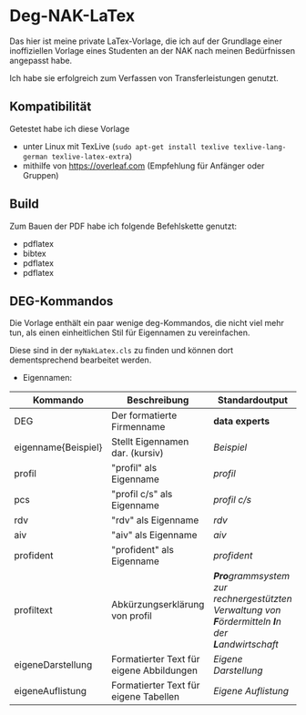 # Deg-NAK-LaTex

Das hier ist meine private LaTex-Vorlage, die ich auf der Grundlage einer inoffiziellen Vorlage eines Studenten an der NAK nach meinen Bedürfnissen angepasst habe.

Ich habe sie erfolgreich zum Verfassen von Transferleistungen genutzt.

## Kompatibilität

Getestet habe ich diese Vorlage

- unter Linux mit TexLive (``sudo apt-get install texlive texlive-lang-german texlive-latex-extra``)
- mithilfe von <https://overleaf.com> (Empfehlung für Anfänger oder Gruppen)

## Build

Zum Bauen der PDF habe ich folgende Befehlskette genutzt:

- pdflatex
- bibtex
- pdflatex
- pdflatex

## DEG-Kommandos

Die Vorlage enthält ein paar wenige deg-Kommandos, die nicht viel mehr tun, als einen einheitlichen Stil für Eigennamen zu vereinfachen.

Diese sind in der ``myNakLatex.cls`` zu finden und können dort dementsprechend bearbeitet werden.

- Eigennamen:

| Kommando            | Beschreibung                             | Standardoutput                                                                                                 |
| ------------------- | ---------------------------------------- | -------------------------------------------------------------------------------------------------------------- |
| DEG                 | Der formatierte Firmenname               | **data experts**                                                                                               |
| eigenname{Beispiel} | Stellt Eigennamen dar. (kursiv)          | *Beispiel*                                                                                                     |
| profil              | "profil" als Eigenname                   | *profil*                                                                                                       |
| pcs                 | "profil c/s" als Eigenname               | *profil c/s*                                                                                                   |
| rdv                 | "rdv" als Eigenname                      | *rdv*                                                                                                          |
| aiv                 | "aiv" als Eigenname                      | *aiv*                                                                                                          |
| profident           | "profident" als Eigenname                | *profident*                                                                                                    |
| profiltext          | Abkürzungserklärung von profil           | <i>**Pro**grammsystem zur rechnergestützten Verwaltung von **F**ördermitteln **I**n der **L**andwirtschaft</i> |
| eigeneDarstellung   | Formatierter Text für eigene Abbildungen | *Eigene Darstellung*                                                                                           |
| eigeneAuflistung    | Formatierter Text für eigene Tabellen    | *Eigene Auflistung*                                                                                            |

